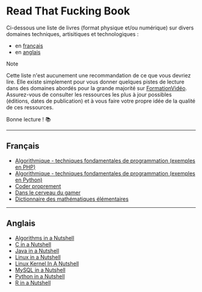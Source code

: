 # Read That Fucking Book

Ci-dessous une liste de livres (format physique et/ou numérique) sur divers domaines techniques, artisitiques et technologiques :

+ en [français](#français)
+ en [anglais](#anglais)

> [!NOTE]
> Cette liste n'est aucunement une recommandation de ce que vous devriez lire. Elle existe simplement pour vous donner quelques pistes de lecture dans des domaines abordés pour la grande majorité sur [FormationVidéo](https://www.youtube.com/formationvideo8). Assurez-vous de consulter les ressources les plus à jour possibles (éditions, dates de publication) et à vous faire votre propre idée de la qualité de ces ressources.

Bonne lecture ! 📚

---

## Français

+ [Algorithmique - techniques fondamentales de programmation (exemples en PHP)](https://isbndb.com/book/9782409027086)
+ [Algorithmique - techniques fondamentales de programmation (exemples en Python)](https://isbndb.com/book/9782409041846)
+ [Coder proprement](https://isbndb.com/book/9782326002272)
+ [Dans le cerveau du gamer](https://isbndb.com/book/9782100809158)
+ [Dictionnaire des mathématiques élémentaires](https://isbndb.com/book/9782020260282)

<!--
|Java pour les Nuls|Barry Burd|
|Je dessine mes premiers personnages|Kaori Yoshikawa|
|Le dessin de manga|Sonia Leong|
|Le guide de l'étalonneur DaVinci Resolve 18|Daria Fissoun, David Hover, Dion Scoppettuolo, Jason Druss, Mary Plummer|
|Le guide des VFX avec DaVinci Resolve 18|Damian Allen, Dion Scoppettuolo, Tony Gallardo|
|Le guide du débutant DaVinci Resolve 18|Arthur Ditner, Chris Roberts, Daria Fissoun, Dion Scoppettuolo, Simon Hall|
|Programmation efficace - 128 algorithmes qu'il faut avoir compris et codés en Python au cours de sa vie|Christoph Dürr, Jill-Jênn Vie|
|Programmation web pour les Nuls|Chris Minnick, Eva Holland, Nikhil Abraham|
|Programmer en langage C|Claude Delannoy|
|Programmer pour les Nuls|Olivier Engler, Wallace Wang|
|Python - manuel de référence|Alex Martelli, Anna Martelli Ravenscroft, Paul McGuire, Steve Holden|
|Python pour débutants : programmer un réseau neuronal en 7 jours|Benjamin Spahic|
|SQL Synthex|Christian Soutou, Frédéric Brouard, Rudi Bruchez|
-->

---

## Anglais

+ [Algorithms in a Nutshell](https://isbndb.com/book/9781491948927)
+ [C in a Nutshell](https://isbndb.com/book/9781491904756)
+ [Java in a Nutshell](https://isbndb.com/book/9781098131005)
+ [Linux in a Nutshell](https://isbndb.com/book/9780596154486)
+ [Linux Kernel In A Nutshell](https://isbndb.com/book/9780596100797)
+ [MySQL in a Nutshell](https://isbndb.com/book/9780596514334)
+ [Python in a Nutshell](https://isbndb.com/book/9781098113551)
+ [R in a Nutshell](https://isbndb.com/book/9781449312084)

<!--
|An Architectural Approach to Level Design|Christopher W. Totten|
|A Practical Guide to Level Design: From Theory to Practice, Diplomacy and Production|Benjamin Bauer|
|Arm Assembly Internals and Reverse Engineering|Maria Markstedter|
|Blood, Sweat, and Pixels: The Triumphant, Turbulent Stories Behind How Video Games Are Made|Jason Schreier|
|C++ Primer|Barbara Moo, Josée Lajoie, Stanley Lippman|
|Clean Code|Robert C. Martin|
|Compilers: Principles Techniques And Tools|Alfred V. Aho, Jeffrey Ullman, Monica Lam, Ravi Sethi|
|Computer Networks|Andrew S. Tanenbaum|
|Design Patterns: Elements of Reusable Object-Oriented Software|Erich Gamma, Richard Helm, Ralph Johnson, John Vlissides|
|Dramatic Storytelling & Narrative Design|Ross Berger|
|Effective Java|Joshua Bloch|
|Game Engine Architecture|Jason Gregory|
|Game Programming in C++|Sanjay Madhav|
|Game Programming Patterns|Robert Nystrom|
|Head First SQL|Lynn Beighley|
|Head First Excel|Michael Milton|
|Head First Networking|Al Anderson, Ryan Benedetti|
|Head First Agile|Andrew Stellman, Jennifer Greene|
|Head First Android Development|Dawn Griffiths|
|Head First C|David Griffiths|
|Head First C#|Andrew Stellman, Jennifer Greene|
|Head First Design Patterns|Bert Bates, Elisabeth Freeman, Eric Freeman, Kathy Sierra|
|Head First Git|Raju Gandhi|
|Head First Go|Jay McGavren|
|Head First HTML and CSS|Elisabeth Robson, Eric Freeman|
|Head First HTML5 Programming|Elisabeth Robson, Eric Freeman|
|Head First Java|Bert Bates, Kathy Sierra, Trisha Gee|
|Head First JavaScript Programming|Elisabeth Robson, Eric Freeman|
|Head First Kotlin|David Griffiths, Dawn Griffiths|
|Head First Learn to Code|Eric Freeman|
|Head First Mobile Web|Jason Grigsby, Lyza Danger Gardner|
|Head First Object-Oriented Analysis and Design|Brett McLaughlin, David West, Gary Pollice|
|Head First PHP & MySQL|Lynn Beighley, Michael Morrison|
|Head First Programming|David Griffiths, Paul Barry (Aut|
|Head First Python|Paul Barry|
|Head First Ruby|Jay McGavren|
|Head First Servlets and JPS|Bert Bates, Bryan Basham, Kathy Sierra|
|Head First Software Architecture|Mark Richards, Neal Ford, Raju Gandhi|
|Head First Software Development|Dan Pilone, Russ Miles|
|Head First Swift|Jon Manning, Paris Buttfield-Addison|
|Head First Web Design|Ethan Watrall, Jeff Siarto|
|Head First WordPress|Jeff Siarto|
|Introduction to 3D Game Programming with DirectX 11|Frank D. Luna|
|Mastering Game Design with Unity 2021|Scott Tykoski|
|Object-Oriented Python|Irv Kalb|
|OpenSSL Cookbook|Ivan Ristić|
|Professional C++|Marc Gregoire|
|Professional Techniques for Video Game Writing|Wendy Despain|
|The Art of Game Design: A book of lenses|Jesse Schell|
|The Gamer's Brain|Celia Hodent|
|Video Game Level Design|Michael Salmond|
|Video Game Storytelling|Evan Skolnick|
|Working Effectively with Legacy Code|Michael C. Feathers|
-->
